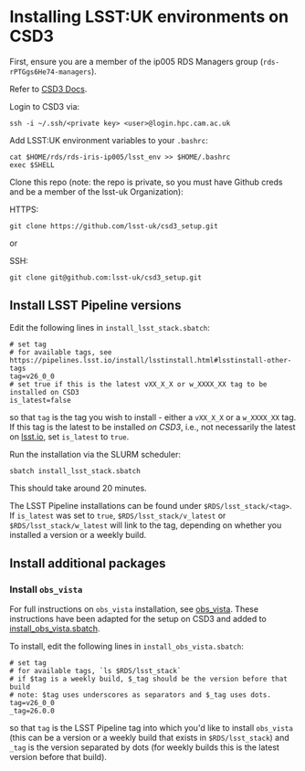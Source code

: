# Installing LSST:UK environments on CSD3

First, ensure you are a member of the ip005 RDS Managers group (`rds-rPTGgs6He74-managers`).

Refer to [CSD3 Docs](https://docs.hpc.cam.ac.uk/hpc/).

Login to CSD3 via:

```shell
ssh -i ~/.ssh/<private key> <user>@login.hpc.cam.ac.uk
```

Add LSST:UK environment variables to your `.bashrc`:

```shell
cat $HOME/rds/rds-iris-ip005/lsst_env >> $HOME/.bashrc
exec $SHELL
```

Clone this repo (note: the repo is private, so you must have Github creds and be a member of the lsst-uk Organization):

HTTPS:
```shell
git clone https://github.com/lsst-uk/csd3_setup.git
```

or

SSH:
```shell
git clone git@github.com:lsst-uk/csd3_setup.git
```

## Install LSST Pipeline versions

Edit the following lines in `install_lsst_stack.sbatch`:

```shell
# set tag
# for available tags, see https://pipelines.lsst.io/install/lsstinstall.html#lsstinstall-other-tags
tag=v26_0_0
# set true if this is the latest vXX_X_X or w_XXXX_XX tag to be installed on CSD3
is_latest=false
```

so that `tag` is the tag you wish to install - either a `vXX_X_X` or a `w_XXXX_XX` tag. If this tag is the latest to be installed _on CSD3_, i.e., not necessarily the latest on [lsst.io]([url](https://pipelines.lsst.io)), set `is_latest` to `true`.

Run the installation via the SLURM scheduler:

```shell
sbatch install_lsst_stack.sbatch
```

This should take around 20 minutes.

The LSST Pipeline installations can be found under `$RDS/lsst_stack/<tag>`. If `is_latest` was set to `true`, `$RDS/lsst_stack/v_latest` or `$RDS/lsst_stack/w_latest` will link to the tag, depending on whether you installed a version or a weekly build.

## Install additional packages

### Install `obs_vista`

For full instructions on `obs_vista` installation, see [obs_vista](https://github.com/lsst-uk/obs_vista). These instructions have been adapted for the setup on CSD3 and added to [install_obs_vista.sbatch](install_obs_vista.sbatch).

To install, edit the following lines in `install_obs_vista.sbatch`:

```shell
# set tag
# for available tags, `ls $RDS/lsst_stack`
# if $tag is a weekly build, $_tag should be the version before that build
# note: $tag uses underscores as separators and $_tag uses dots.
tag=v26_0_0
_tag=26.0.0
```

so that `tag` is the LSST Pipeline tag into which you'd like to install `obs_vista` (this can be a version or a weekly build that exists in `$RDS/lsst_stack`) and `_tag` is the version separated by dots (for weekly builds this is the latest version before that build).

